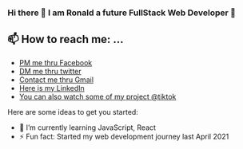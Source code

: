 ### Hi there 👋 I am Ronald a future FullStack Web Developer :green_heart:

## 📫 How to reach me: ...
- [PM me thru Facebook](https://www.facebook.com/Lexus654)
- [DM me thru twitter](https://twitter.com/ronaldlaz4)
- [Contact me thru Gmail](ronald.laz@tup.edu.ph)
- [Here is my LinkedIn](https://www.linkedin.com/in/ronald-laz-b04688217/)
- [You can also watch some of my project @tiktok](https://www.tiktok.com/@lexusoxo?)

Here are some ideas to get you started:


- 🌱 I’m currently learning JavaScript, React
- ⚡ Fun fact: Started my web development journey last April 2021

<!--
**lexus654/lexus654** is a ✨ _special_ ✨ repository because its `README.md` (this file) appears on your GitHub profile.


